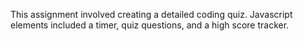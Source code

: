This assignment involved creating a detailed coding quiz. Javascript elements included a timer, quiz questions, and a high score tracker.

